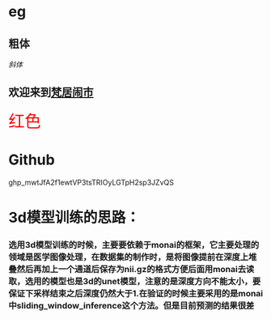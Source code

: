 # eg
**粗体**
-------------------------
*斜体*
## 欢迎来到[梵居闹市](http://blog.leanote.com/freewalk)
<font color=red size=6 face ="黑体">红色</font>

# Github 
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






# 3d模型训练的思路：
###  选用3d模型训练的时候，主要要依赖于monai的框架，它主要处理的领域是医学图像处理，在数据集的制作时，是将图像提前在深度上堆叠然后再加上一个通道后保存为nii.gz的格式方便后面用monai去读取，选用的模型也是3d的unet模型，注意的是深度方向不能太小，要保证下采样结束之后深度仍然大于1.在验证的时候主要采用的是monai中sliding_window_inference这个方法。但是目前预测的结果很差
